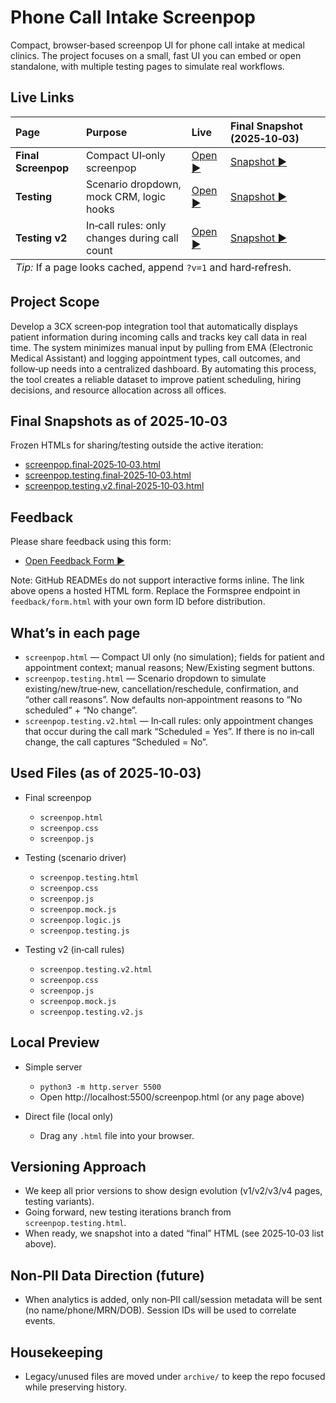 # Phone Call Intake Screenpop

Compact, browser‑based screenpop UI for phone call intake at medical clinics. The project focuses on a small, fast UI you can embed or open standalone, with multiple testing pages to simulate real workflows.

## Live Links

<table>
  <thead>
    <tr>
      <th align="left">Page</th>
      <th align="left">Purpose</th>
      <th align="left">Live</th>
      <th align="left">Final Snapshot (2025‑10‑03)</th>
    </tr>
  </thead>
  <tbody>
    <tr>
      <td><strong>Final Screenpop</strong></td>
      <td>Compact UI‑only screenpop</td>
      <td><a href="https://samantha-durrant.github.io/phone-call-intake-tracker/screenpop.html" target="_blank" rel="noopener">Open ▶</a></td>
      <td><a href="https://samantha-durrant.github.io/phone-call-intake-tracker/screenpop.final-2025-10-03.html" target="_blank" rel="noopener">Snapshot ▶</a></td>
    </tr>
    <tr>
      <td><strong>Testing</strong></td>
      <td>Scenario dropdown, mock CRM, logic hooks</td>
      <td><a href="https://samantha-durrant.github.io/phone-call-intake-tracker/screenpop.testing.html" target="_blank" rel="noopener">Open ▶</a></td>
      <td><a href="https://samantha-durrant.github.io/phone-call-intake-tracker/screenpop.testing.final-2025-10-03.html" target="_blank" rel="noopener">Snapshot ▶</a></td>
    </tr>
    <tr>
      <td><strong>Testing v2</strong></td>
      <td>In‑call rules: only changes during call count</td>
      <td><a href="https://samantha-durrant.github.io/phone-call-intake-tracker/screenpop.testing.v2.html" target="_blank" rel="noopener">Open ▶</a></td>
      <td><a href="https://samantha-durrant.github.io/phone-call-intake-tracker/screenpop.testing.v2.final-2025-10-03.html" target="_blank" rel="noopener">Snapshot ▶</a></td>
    </tr>
  </tbody>
  <tfoot>
    <tr>
      <td colspan="4"><em>Tip:</em> If a page looks cached, append <code>?v=1</code> and hard‑refresh.</td>
    </tr>
  </tfoot>
  </table>

## Project Scope

Develop a 3CX screen‑pop integration tool that automatically displays patient information during incoming calls and tracks key call data in real time. The system minimizes manual input by pulling from EMA (Electronic Medical Assistant) and logging appointment types, call outcomes, and follow‑up needs into a centralized dashboard. By automating this process, the tool creates a reliable dataset to improve patient scheduling, hiring decisions, and resource allocation across all offices.

## Final Snapshots as of 2025‑10‑03

Frozen HTMLs for sharing/testing outside the active iteration:

- <a href="https://samantha-durrant.github.io/phone-call-intake-tracker/screenpop.final-2025-10-03.html" target="_blank" rel="noopener">screenpop.final‑2025‑10‑03.html</a>
- <a href="https://samantha-durrant.github.io/phone-call-intake-tracker/screenpop.testing.final-2025-10-03.html" target="_blank" rel="noopener">screenpop.testing.final‑2025‑10‑03.html</a>
- <a href="https://samantha-durrant.github.io/phone-call-intake-tracker/screenpop.testing.v2.final-2025-10-03.html" target="_blank" rel="noopener">screenpop.testing.v2.final‑2025‑10‑03.html</a>

## Feedback

Please share feedback using this form:

- <a href="https://samantha-durrant.github.io/phone-call-intake-tracker/feedback/form.html" target="_blank" rel="noopener">Open Feedback Form ▶</a>

Note: GitHub READMEs do not support interactive forms inline. The link above opens a hosted HTML form. Replace the Formspree endpoint in `feedback/form.html` with your own form ID before distribution.

## What’s in each page

- `screenpop.html` — Compact UI only (no simulation); fields for patient and appointment context; manual reasons; New/Existing segment buttons.
- `screenpop.testing.html` — Scenario dropdown to simulate existing/new/true‑new, cancellation/reschedule, confirmation, and “other call reasons”. Now defaults non‑appointment reasons to “No scheduled” + “No change”.
- `screenpop.testing.v2.html` — In‑call rules: only appointment changes that occur during the call mark “Scheduled = Yes”. If there is no in‑call change, the call captures “Scheduled = No”.

## Used Files (as of 2025‑10‑03)

- Final screenpop
  - `screenpop.html`
  - `screenpop.css`
  - `screenpop.js`

- Testing (scenario driver)
  - `screenpop.testing.html`
  - `screenpop.css`
  - `screenpop.js`
  - `screenpop.mock.js`
  - `screenpop.logic.js`
  - `screenpop.testing.js`

- Testing v2 (in‑call rules)
  - `screenpop.testing.v2.html`
  - `screenpop.css`
  - `screenpop.js`
  - `screenpop.mock.js`
  - `screenpop.testing.v2.js`

## Local Preview

- Simple server
  - `python3 -m http.server 5500`
  - Open http://localhost:5500/screenpop.html (or any page above)

- Direct file (local only)
  - Drag any `.html` file into your browser.

## Versioning Approach

- We keep all prior versions to show design evolution (v1/v2/v3/v4 pages, testing variants).
- Going forward, new testing iterations branch from `screenpop.testing.html`.
- When ready, we snapshot into a dated “final” HTML (see 2025‑10‑03 list above).

## Non‑PII Data Direction (future)

- When analytics is added, only non‑PII call/session metadata will be sent (no name/phone/MRN/DOB). Session IDs will be used to correlate events.

## Housekeeping

- Legacy/unused files are moved under `archive/` to keep the repo focused while preserving history.
